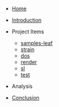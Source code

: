 - [Home](/)
- [Introduction](introduction.md)
- Project Items
	- [samples-leaf](samples.md)
	- [strain](strain.md)
	- [dos](dos.md)
	- [render](render.md)
	- [sl](sl.md)
	- [test](test.md)
- Analysis
	
- [Conclusion](conclusion.md)